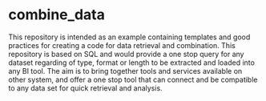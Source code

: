 # combine_data
This repository is intended as an example containing templates and good practices for creating a code for data retrieval and combination. This repository is based on SQL and would provide a one stop query for any dataset regarding of type, format or length to be extracted and loaded into any BI tool. The aim is to bring together tools and services available on other system, and offer a one stop tool that can connect and be compatible to any data set for quick retrieval and analysis.
